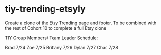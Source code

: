 # tiy-trending-etsyly
Create a clone of the Etsy Trending page and footer.  To be combined with the rest of Cohort 10 to complete a full Etsy clone

TIY Group Members/ Team Leader Schedule:

Brad 7/24
Zoe 7/25
Brittany 7/26
Dylan 7/27
Chad 7/28
